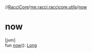 //[RacciCore](../../index.md)/[me.racci.raccicore.utils](index.md)/[now](now.md)

# now

[jvm]\
fun [now](now.md)(): [Long](https://kotlinlang.org/api/latest/jvm/stdlib/kotlin/-long/index.html)
